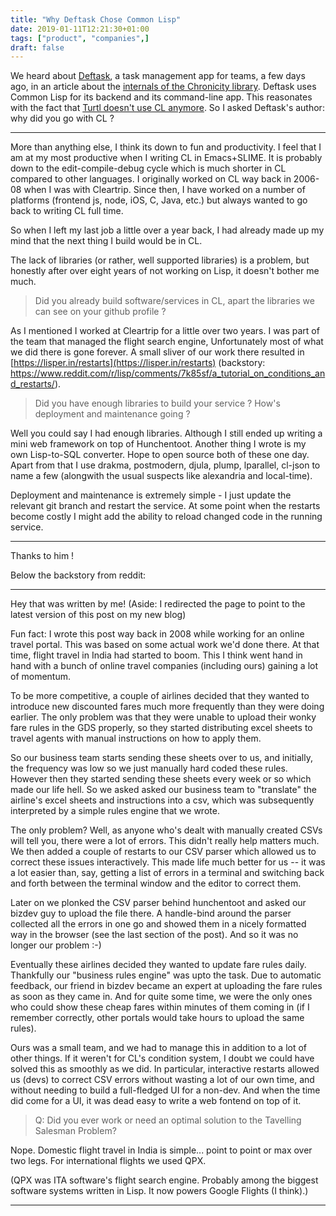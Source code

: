 ```yaml
---
title: "Why Deftask Chose Common Lisp"
date: 2019-01-11T12:21:30+01:00
tags: ["product", "companies",]
draft: false
---
```


We heard about [Deftask](https://github.com/deftask/), a task
management app for teams, a few days ago, in an article about the
[internals of the Chronicity library](https://lisper.in/nlp-date-parser). Deftask
uses Common Lisp for its backend and its command-line app. This
reasonates with the fact that [Turtl doesn't use CL anymore](/blog/why-turtl-switched-from-lisp-to-js). So I
asked Deftask's author: why did you go with CL ?

---


More than anything else, I think its down to fun and productivity. I
feel that I am at my most productive when I writing CL in Emacs+SLIME.
It is probably down to the edit-compile-debug cycle which is much
shorter in CL compared to other languages. I originally worked on CL
way back in 2006-08 when I was with Cleartrip. Since then, I have
worked on a number of platforms (frontend js, node, iOS, C, Java,
etc.) but always wanted to go back to writing CL full time.

So when I left my last job a little over a year back, I had already
made up my mind that the next thing I build would be in CL.

The lack of libraries (or rather, well supported libraries) is a
problem, but honestly after over eight years of not working on Lisp,
it doesn't bother me much.

> Did you already build software/services in CL, apart
> the libraries we can see on your github profile ?

As I mentioned I worked at Cleartrip for a little over two years. I
was part of the team that managed the flight search engine,
Unfortunately most of what we did there is gone forever. A small
sliver of our work there resulted in [https://lisper.in/restarts](https://lisper.in/restarts)
(backstory: https://www.reddit.com/r/lisp/comments/7k85sf/a_tutorial_on_conditions_and_restarts/).

> Did you have enough libraries to build your service ? How's deployment and
> maintenance going ?

Well you could say I had enough libraries. Although I still ended up
writing a mini web framework on top of Hunchentoot. Another thing I
wrote is my own Lisp-to-SQL converter. Hope to open source both of
these one day. Apart from that I use drakma, postmodern, djula, plump,
lparallel, cl-json to name a few (alongwith the usual suspects like
alexandria and local-time).

Deployment and maintenance is extremely simple - I just update the
relevant git branch and restart the service. At some point when the
restarts become costly I might add the ability to reload changed code
in the running service.

---


Thanks to him !



Below the backstory from reddit:

---
Hey that was written by me! (Aside: I redirected the page to point to the latest version of this post on my new blog)

Fun fact: I wrote this post way back in 2008 while working for an online travel portal. This was based on some actual work we'd done there. At that time, flight travel in India had started to boom. This I think went hand in hand with a bunch of online travel companies (including ours) gaining a lot of momentum.

To be more competitive, a couple of airlines decided that they wanted to introduce new discounted fares much more frequently than they were doing earlier. The only problem was that they were unable to upload their wonky fare rules in the GDS properly, so they started distributing excel sheets to travel agents with manual instructions on how to apply them.

So our business team starts sending these sheets over to us, and initially, the frequency was low so we just manually hard coded these rules. However then they started sending these sheets every week or so which made our life hell. So we asked asked our business team to "translate" the airline's excel sheets and instructions into a csv, which was subsequently interpreted by a simple rules engine that we wrote.

The only problem? Well, as anyone who's dealt with manually created CSVs will tell you, there were a lot of errors. This didn't really help matters much. We then added a couple of restarts to our CSV parser which allowed us to correct these issues interactively. This made life much better for us -- it was a lot easier than, say, getting a list of errors in a terminal and switching back and forth between the terminal window and the editor to correct them.

Later on we plonked the CSV parser behind hunchentoot and asked our bizdev guy to upload the file there. A handle-bind around the parser collected all the errors in one go and showed them in a nicely formatted way in the browser (see the last section of the post). And so it was no longer our problem :-)

Eventually these airlines decided they wanted to update fare rules daily. Thankfully our "business rules engine" was upto the task. Due to automatic feedback, our friend in bizdev became an expert at uploading the fare rules as soon as they came in. And for quite some time, we were the only ones who could show these cheap fares within minutes of them coming in (if I remember correctly, other portals would take hours to upload the same rules).

Ours was a small team, and we had to manage this in addition to a lot of other things. If it weren't for CL's condition system, I doubt we could have solved this as smoothly as we did. In particular, interactive restarts allowed us (devs) to correct CSV errors without wasting a lot of our own time, and without needing to build a full-fledged UI for a non-dev. And when the time did come for a UI, it was dead easy to write a web fontend on top of it.


> Q: Did you ever work or need an optimal solution to the Tavelling Salesman Problem?

Nope. Domestic flight travel in India is simple... point to point or max over two legs. For international flights we used QPX.

(QPX was ITA software's flight search engine. Probably among the biggest software systems written in Lisp. It now powers Google Flights (I think).)

---
